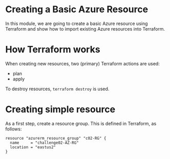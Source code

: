 # Creating a Basic Azure Resource
In this module, we are going to create a basic Azure resource using Terraform and show how to import existing Azure resources into Terraform.

# How Terraform works
When creating new resources, two (primary) Terraform actions are used:
* plan
* apply

To destroy resources, `terraform destroy` is used.

# Creating simple resource
As a first step, create a resource group.  This is defined in Terraform, as follows:
```
resource "azurerm_resource_group" "c02-RG" {
  name     = "challenge02-AZ-RG"
  location = "eastus2"
}
```
